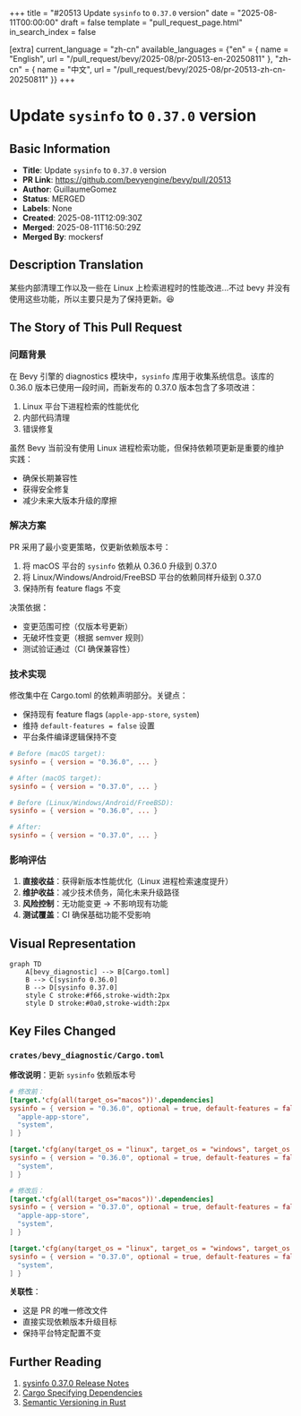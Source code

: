 +++
title = "#20513 Update `sysinfo` to `0.37.0` version"
date = "2025-08-11T00:00:00"
draft = false
template = "pull_request_page.html"
in_search_index = false

[extra]
current_language = "zh-cn"
available_languages = {"en" = { name = "English", url = "/pull_request/bevy/2025-08/pr-20513-en-20250811" }, "zh-cn" = { name = "中文", url = "/pull_request/bevy/2025-08/pr-20513-zh-cn-20250811" }}
+++

# Update `sysinfo` to `0.37.0` version

## Basic Information
- **Title**: Update `sysinfo` to `0.37.0` version
- **PR Link**: https://github.com/bevyengine/bevy/pull/20513
- **Author**: GuillaumeGomez
- **Status**: MERGED
- **Labels**: None
- **Created**: 2025-08-11T12:09:30Z
- **Merged**: 2025-08-11T16:50:29Z
- **Merged By**: mockersf

## Description Translation
某些内部清理工作以及一些在 Linux 上检索进程时的性能改进...不过 bevy 并没有使用这些功能，所以主要只是为了保持更新。:laughing:

## The Story of This Pull Request

### 问题背景
在 Bevy 引擎的 diagnostics 模块中，`sysinfo` 库用于收集系统信息。该库的 0.36.0 版本已使用一段时间，而新发布的 0.37.0 版本包含了多项改进：
1. Linux 平台下进程检索的性能优化
2. 内部代码清理
3. 错误修复

虽然 Bevy 当前没有使用 Linux 进程检索功能，但保持依赖项更新是重要的维护实践：
- 确保长期兼容性
- 获得安全修复
- 减少未来大版本升级的摩擦

### 解决方案
PR 采用了最小变更策略，仅更新依赖版本号：
1. 将 macOS 平台的 `sysinfo` 依赖从 0.36.0 升级到 0.37.0
2. 将 Linux/Windows/Android/FreeBSD 平台的依赖同样升级到 0.37.0
3. 保持所有 feature flags 不变

决策依据：
- 变更范围可控（仅版本号更新）
- 无破坏性变更（根据 semver 规则）
- 测试验证通过（CI 确保兼容性）

### 技术实现
修改集中在 Cargo.toml 的依赖声明部分。关键点：
- 保持现有 feature flags (`apple-app-store`, `system`)
- 维持 `default-features = false` 设置
- 平台条件编译逻辑保持不变

```toml
# Before (macOS target):
sysinfo = { version = "0.36.0", ... }

# After (macOS target):
sysinfo = { version = "0.37.0", ... }
```

```toml
# Before (Linux/Windows/Android/FreeBSD):
sysinfo = { version = "0.36.0", ... }

# After:
sysinfo = { version = "0.37.0", ... }
```

### 影响评估
1. **直接收益**：获得新版本性能优化（Linux 进程检索速度提升）
2. **维护收益**：减少技术债务，简化未来升级路径
3. **风险控制**：无功能变更 → 不影响现有功能
4. **测试覆盖**：CI 确保基础功能不受影响

## Visual Representation

```mermaid
graph TD
    A[bevy_diagnostic] --> B[Cargo.toml]
    B --> C[sysinfo 0.36.0]
    B --> D[sysinfo 0.37.0]
    style C stroke:#f66,stroke-width:2px
    style D stroke:#0a0,stroke-width:2px
```

## Key Files Changed

### `crates/bevy_diagnostic/Cargo.toml`
**修改说明**：更新 `sysinfo` 依赖版本号

```toml
# 修改前：
[target.'cfg(all(target_os="macos"))'.dependencies]
sysinfo = { version = "0.36.0", optional = true, default-features = false, features = [
  "apple-app-store",
  "system",
] }

[target.'cfg(any(target_os = "linux", target_os = "windows", target_os = "android", target_os = "freebsd"))'.dependencies]
sysinfo = { version = "0.36.0", optional = true, default-features = false, features = [
  "system",
] }
```

```toml
# 修改后：
[target.'cfg(all(target_os="macos"))'.dependencies]
sysinfo = { version = "0.37.0", optional = true, default-features = false, features = [
  "apple-app-store",
  "system",
] }

[target.'cfg(any(target_os = "linux", target_os = "windows", target_os = "android", target_os = "freebsd"))'.dependencies]
sysinfo = { version = "0.37.0", optional = true, default-features = false, features = [
  "system",
] }
```

**关联性**：
- 这是 PR 的唯一修改文件
- 直接实现依赖版本升级目标
- 保持平台特定配置不变

## Further Reading
1. [sysinfo 0.37.0 Release Notes](https://github.com/GuillaumeGomez/sysinfo/blob/master/CHANGELOG.md#0370)
2. [Cargo Specifying Dependencies](https://doc.rust-lang.org/cargo/reference/specifying-dependencies.html)
3. [Semantic Versioning in Rust](https://doc.rust-lang.org/cargo/reference/semver.html)